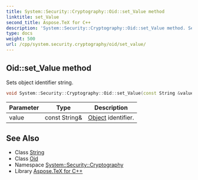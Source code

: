 ```yaml
---
title: System::Security::Cryptography::Oid::set_Value method
linktitle: set_Value
second_title: Aspose.TeX for C++
description: 'System::Security::Cryptography::Oid::set_Value method. Sets object identifier string in C++.'
type: docs
weight: 500
url: /cpp/system.security.cryptography/oid/set_value/
---
```

## Oid::set_Value method


Sets object identifier string.

```cpp
void System::Security::Cryptography::Oid::set_Value(const String &value)
```


| Parameter | Type | Description |
| --- | --- | --- |
| value | const String\& | [Object](../../../system/object/) identifier. |

## See Also

* Class [String](../../../system/string/)
* Class [Oid](../)
* Namespace [System::Security::Cryptography](../../)
* Library [Aspose.TeX for C++](../../../)
